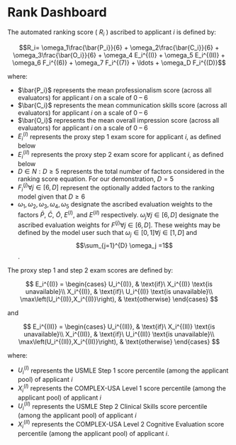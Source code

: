 # Rank Dashboard

The automated ranking score ( $R_i$ ) ascribed to applicant $i$ is defined by:

$$R_i= \omega_1\frac{\bar{P_i}}{6} + \omega_2\frac{\bar{C_i}}{6} + \omega_3\frac{\bar{O_i}}{6} + \omega_4 E_i^{(I)} + \omega_5 E_i^{(II)} + \omega_6 F_i^{(6)} + \omega_7 F_i^{(7)} + \ldots + \omega_D F_i^{(D)}$$

where:

* $\bar{P_i}$ represents the mean professionalism score (across all evaluators) for applicant $i$ on a scale of 0 – 6
* $\bar{C_i}$ represents the mean communication skills score (across all evaluators) for applicant $i$ on a scale of 0 – 6
* $\bar{O_i}$ represents the mean overall impression score (across all evaluators) for applicant $i$ on a scale of 0 – 6
* $E_i^{(I)}$ represents the proxy step 1 exam score for applicant $i$, as defined below
* $E_i^{(II)}$ represents the proxy step 2 exam score for applicant $i$, as defined below
* $D\in N:D\geq5$ represents the total number of factors considered in the ranking score equation. For our demonstration, $D=5$
* $F_i^{(j)}  \forall j\in[6,D]$ represent the optionally added factors to the ranking model given that $D\geq6$
* $\omega_1,\omega_2,\omega_3,\omega_4,\omega_5$ designate the ascribed evaluation weights to the factors $\bar{P}$, $\bar{C}$, $\bar{O}$, $E^{(I)}$, and $E^{(II)}$ respectively. $\omega_j \forall j\in[6,D]$ designate the ascribed evaluation weights for $F^{(j)}  \forall j\in[6,D]$. These weights may be defined by the model user such that $\omega_j\in[0,1]  \forall j\in[1,D]$ and $$\sum_{j=1}^{D} \omega_j =1$$.

The proxy step 1 and step 2 exam scores are defined by:

$$
E_i^{(I)} =
\begin{cases} U_i^{(I)}, & \text{if}\ X_i^{(I)} \text{is unavailable}\\
X_i^{(I)}, & \text{if}\ U_i^{(I)} \text{is unavailable}\\
\max\left(U_i^{(I)},X_i^{(I)}\right), & \text{otherwise} \end{cases}
$$

and

$$
E_i^{(II)} =
\begin{cases} U_i^{(II)}, & \text{if}\ X_i^{(II)} \text{is unavailable}\\
X_i^{(II)}, & \text{if}\ U_i^{(II)} \text{is unavailable}\\
\max\left(U_i^{(II)},X_i^{(II)}\right), & \text{otherwise} \end{cases}
$$

where:
* $U_i^{(I)}$ represents the USMLE Step 1 score percentile (among the applicant pool) of applicant $i$
* $X_i^{(I)}$ represents the COMPLEX-USA Level 1 score percentile (among the applicant pool) of applicant $i$
* $U_i^{(II)}$ represents the USMLE Step 2 Clinical Skills score percentile (among the applicant pool) of applicant $i$
* $X_i^{(II)}$ represents the COMPLEX-USA Level 2 Cognitive Evaluation score percentile (among the applicant pool) of applicant $i$.
